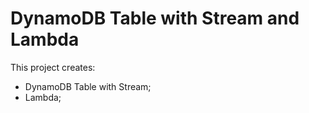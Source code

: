 # DynamoDB Table with Stream and Lambda

This project creates:
- DynamoDB Table with Stream;
- Lambda;